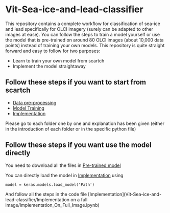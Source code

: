 # Vit-Sea-ice-and-lead-classifier 
This repository contains a complete workflow for classification of sea-ice and lead specifically for OLCI imagery (surely can be adapted to other images at ease). 
You can follow the steps to train a model yourself or use the model that is pre-trained on around 80 OLCI images (about 10,000 data points) 
instead of training your own models.
This repository is quite straight forward and easy to follow for two purposes:
* Learn to train your own model from scartch 
* Implement the model straightaway

## Follow these steps if you want to start from scartch
* [Data pre-processing](Vit-Sea-ice-and-lead-classifier/Data_Pre-processing)
* [Model Training](Vit-Sea-ice-and-lead-classifier/Model_Training)
* [Implementation](Vit-Sea-ice-and-lead-classifier/Implementation_on_a_full_image)

Please go to each folder one by one and explanation has been given (either in the introduction of each folder or in the specific python file)

## Follow these steps if you want use the model directly

You need to download all the files in [Pre-trained model](Vit-Sea-ice-and-lead-classifier/Pre_trained_model)

You can directly load the model in [Implementation](Vit-Sea-ice-and-lead-classifier/Implementation_on_a_full_image/Implementation_On_Full_Image.ipynb)
using 
``` 
model = keras.models.load_model('Path') 
```
And follow all the steps in the code file [Implementation](Vit-Sea-ice-and-lead-classifier/Implementation on a full image/Implementation_On_Full_Image.ipynb)
